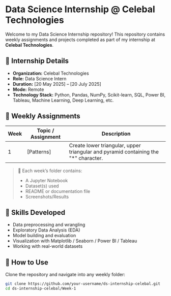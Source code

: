 # Data Science Internship @ Celebal Technologies

Welcome to my Data Science Internship repository! This repository contains weekly assignments and projects completed as part of my internship at **Celebal Technologies**.

## 🏢 Internship Details

- **Organization:** Celebal Technologies
- **Role:** Data Science Intern
- **Duration:** [20 May 2025] – [20 July 2025]
- **Mode:** Remote
- **Technology Stack:** Python, Pandas, NumPy, Scikit-learn, SQL, Power BI, Tableau, Machine Learning, Deep Learning, etc.

## 📅 Weekly Assignments

| Week | Topic / Assignment | Description |
|------|--------------------|-------------|
| 1    | [Patterns]            | Create lower triangular, upper triangular and pyramid containing the "*" character. |


> 📌 Each week’s folder contains:
> - A Jupyter Notebook
> - Dataset(s) used 
> - README or documentation file
> - Screenshots/Results 

## 🧠 Skills Developed

- Data preprocessing and wrangling
- Exploratory Data Analysis (EDA)
- Model building and evaluation
- Visualization with Matplotlib / Seaborn / Power BI / Tableau
- Working with real-world datasets

## 🚀 How to Use

Clone the repository and navigate into any weekly folder:

```bash
git clone https://github.com/your-username/ds-internship-celebal.git
cd ds-internship-celebal/Week-1
